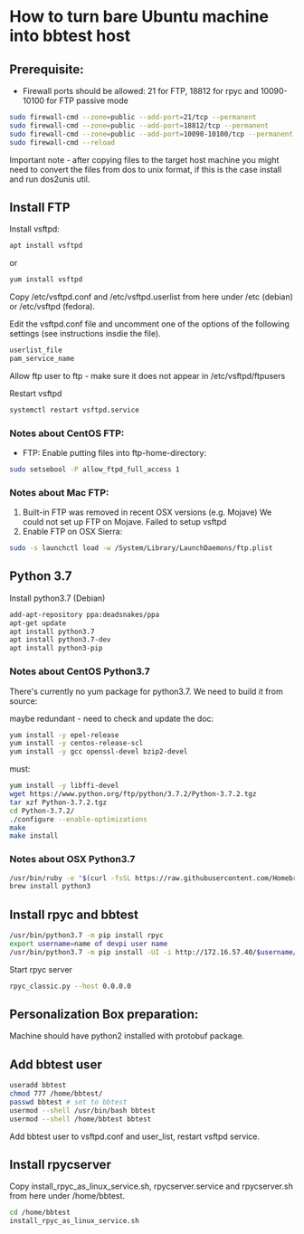 # How to turn bare Ubuntu machine into bbtest host 

## Prerequisite:
- Firewall ports should be allowed: 21 for FTP, 18812 for rpyc and 10090-10100 for FTP passive mode
```bash
sudo firewall-cmd --zone=public --add-port=21/tcp --permanent
sudo firewall-cmd --zone=public --add-port=18812/tcp --permanent
sudo firewall-cmd --zone=public --add-port=10090-10100/tcp --permanent
sudo firewall-cmd --reload
```
Important note - after copying files to the target host machine you might need to convert the files from dos to unix
format, if this is the case install and run dos2unis util.

## Install FTP
Install vsftpd:
```bash
apt install vsftpd
```
or
```bash
yum install vsftpd
```

Copy /etc/vsftpd.conf and /etc/vsftpd.userlist from here under /etc (debian) or /etc/vsftpd (fedora).

Edit the vsftpd.conf file and uncomment one of the options of the following settings (see instructions insdie the file). 
```bash
userlist_file
pam_service_name
```

Allow ftp user to ftp - make sure it does not appear in /etc/vsftpd/ftpusers

Restart vsftpd
```bash
systemctl restart vsftpd.service
```

### Notes about CentOS FTP:
- FTP: Enable putting files into ftp-home-directory:
```bash
sudo setsebool -P allow_ftpd_full_access 1
```

### Notes about Mac FTP:
1. Built-in FTP was removed in recent OSX versions (e.g. Mojave)
   We could not set up FTP on Mojave. Failed to setup vsftpd
2. Enable FTP on OSX Sierra:
```bash
sudo -s launchctl load -w /System/Library/LaunchDaemons/ftp.plist
```

## Python 3.7
Install python3.7 (Debian)
```bash
add-apt-repository ppa:deadsnakes/ppa
apt-get update
apt install python3.7
apt install python3.7-dev
apt install python3-pip
```

### Notes about CentOS Python3.7
There's currently no yum package for python3.7. We need to build it from source:

maybe redundant - need to check and update the doc:
```bash
yum install -y epel-release  
yum install -y centos-release-scl
yum install -y gcc openssl-devel bzip2-devel
```
must:
```bash
yum install -y libffi-devel
wget https://www.python.org/ftp/python/3.7.2/Python-3.7.2.tgz
tar xzf Python-3.7.2.tgz
cd Python-3.7.2/
./configure --enable-optimizations
make
make install
```

### Notes about OSX Python3.7
```bash
/usr/bin/ruby -e "$(curl -fsSL https://raw.githubusercontent.com/Homebrew/install/master/install)"
brew install python3
```

## Install rpyc and bbtest
```bash
/usr/bin/python3.7 -m pip install rpyc
export username=name of devpi user name
/usr/bin/python3.7 -m pip install -UI -i http://172.16.57.40/$username/dev/ --trusted-host 172.16.57.40 bbtest
```

Start rpyc server
```bash
rpyc_classic.py --host 0.0.0.0
```

## Personalization Box preparation:
Machine should have python2 installed with protobuf package.


## Add bbtest user
```bash
useradd bbtest
chmod 777 /home/bbtest/
passwd bbtest # set to bbtest
usermod --shell /usr/bin/bash bbtest
usermod --shell /home/bbtest bbtest
```
Add bbtest user to vsftpd.conf and user_list, restart vsftpd service.

## Install rpycserver
Copy install_rpyc_as_linux_service.sh, rpycserver.service and rpycserver.sh from here under /home/bbtest.
```bash
cd /home/bbtest
install_rpyc_as_linux_service.sh
```
